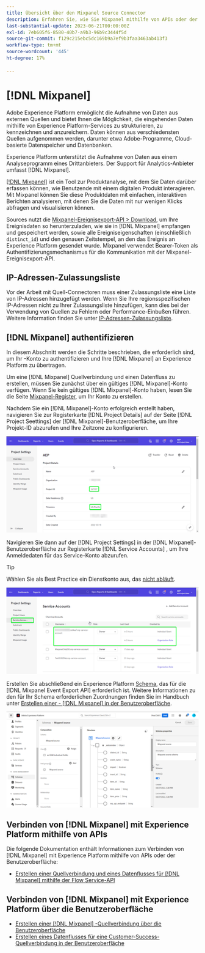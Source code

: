 ```yaml
---
title: Übersicht über den Mixpanel Source Connector
description: Erfahren Sie, wie Sie Mixpanel mithilfe von APIs oder der Benutzeroberfläche mit Adobe Experience Platform verbinden.
last-substantial-update: 2023-06-21T00:00:00Z
exl-id: 7eb605f6-8580-40b7-a9b3-96b9c3444f5d
source-git-commit: f129c215ebc5dc169b9a7ef9b3faa3463ab413f3
workflow-type: tm+mt
source-wordcount: '445'
ht-degree: 17%

---
```


# [!DNL Mixpanel]

Adobe Experience Platform ermöglicht die Aufnahme von Daten aus externen Quellen und bietet Ihnen die Möglichkeit, die eingehenden Daten mithilfe von Experience Platform-Services zu strukturieren, zu kennzeichnen und anzureichern. Daten können aus verschiedensten Quellen aufgenommen werden, darunter etwa Adobe-Programme, Cloud-basierte Datenspeicher und Datenbanken.

Experience Platform unterstützt die Aufnahme von Daten aus einem Analyseprogramm eines Drittanbieters. Der Support für Analytics-Anbieter umfasst [!DNL Mixpanel].

[[!DNL Mixpanel]](https://www.mixpanel.com) ist ein Tool zur Produktanalyse, mit dem Sie Daten darüber erfassen können, wie Benutzende mit einem digitalen Produkt interagieren. Mit Mixpanel können Sie diese Produktdaten mit einfachen, interaktiven Berichten analysieren, mit denen Sie die Daten mit nur wenigen Klicks abfragen und visualisieren können.

Sources nutzt die [Mixpanel-Ereignisexport-API > Download](https://developer.mixpanel.com/reference/raw-event-export), um Ihre Ereignisdaten so herunterzuladen, wie sie in [!DNL Mixpanel] empfangen und gespeichert werden, sowie alle Ereigniseigenschaften (einschließlich `distinct_id`) und den genauen Zeitstempel, an den das Ereignis an Experience Platform gesendet wurde. Mixpanel verwendet Bearer-Token als Authentifizierungsmechanismus für die Kommunikation mit der Mixpanel-Ereignisexport-API.

## IP-Adressen-Zulassungsliste

Vor der Arbeit mit Quell-Connectoren muss einer Zulassungsliste eine Liste von IP-Adressen hinzugefügt werden. Wenn Sie Ihre regionsspezifischen IP-Adressen nicht zu Ihrer Zulassungsliste hinzufügen, kann dies bei der Verwendung von Quellen zu Fehlern oder Performance-Einbußen führen. Weitere Information finden Sie unter [IP-Adressen-Zulassungsliste](../../ip-address-allow-list.md).

## [!DNL Mixpanel] authentifizieren

In diesem Abschnitt werden die Schritte beschrieben, die erforderlich sind, um Ihr -Konto zu authentifizieren und Ihre [!DNL Mixpanel] an Experience Platform zu übertragen.

Um eine [!DNL Mixpanel] Quellverbindung und einen Datenfluss zu erstellen, müssen Sie zunächst über ein gültiges [!DNL Mixpanel]-Konto verfügen. Wenn Sie kein gültiges [!DNL Mixpanel]-Konto haben, lesen Sie die Seite [Mixpanel-Register](https://mixpanel.com/register/), um Ihr Konto zu erstellen.

Nachdem Sie ein [!DNL Mixpanel]-Konto erfolgreich erstellt haben, navigieren Sie zur Registerkarte [!DNL Project Details] auf der Seite [!DNL Project Seettings] der [!DNL Mixpanel]-Benutzeroberfläche, um Ihre Projekt-ID abzurufen und Ihre Zeitzone zu konfigurieren.

![mixpanel-project-settings](../../images/tutorials/create/mixpanel-export-events/mixpanel-project-settings.png)

Navigieren Sie dann auf der [!DNL Project Settings] in der [!DNL Mixpanel]-Benutzeroberfläche zur Registerkarte [!DNL Service Accounts] , um Ihre Anmeldedaten für das Service-Konto abzurufen.

>[!TIP]
>
>Wählen Sie als Best Practice ein Dienstkonto aus, das [nicht abläuft](https://developer.mixpanel.com/reference/service-accounts#service-account-expiration).

![Mixpanel-Dienstkonto](../../images/tutorials/create/mixpanel-export-events/mixpanel-service-account.png)

Erstellen Sie abschließend ein Experience Platform [Schema](../../../xdm/schema/composition.md), das für die [!DNL Mixpanel Event Export API] erforderlich ist. Weitere Informationen zu den für Ihr Schema erforderlichen Zuordnungen finden Sie im Handbuch unter [Erstellen einer - [!DNL Mixpanel]  in der Benutzeroberfläche](../../tutorials/ui/create/analytics/mixpanel.md#additional-resources).

![Schema erstellen](../../images/tutorials/create/mixpanel-export-events/schema.png)

## Verbinden von [!DNL Mixpanel] mit Experience Platform mithilfe von APIs

Die folgende Dokumentation enthält Informationen zum Verbinden von [!DNL Mixpanel] mit Experience Platform mithilfe von APIs oder der Benutzeroberfläche:

* [Erstellen einer Quellverbindung und eines Datenflusses für  [!DNL Mixpanel]  mithilfe der Flow Service-API](../../tutorials/api/create/analytics/mixpanel.md)

## Verbinden von [!DNL Mixpanel] mit Experience Platform über die Benutzeroberfläche

* [Erstellen einer  [!DNL Mixpanel] -Quellverbindung über die Benutzeroberfläche](../../tutorials/ui/create/analytics/mixpanel.md)
* [Erstellen eines Datenflusses für eine Customer-Success-Quellverbindung in der Benutzeroberfläche](../../tutorials/ui/dataflow/analytics.md)
